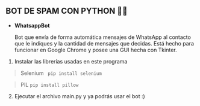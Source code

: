 ## BOT DE SPAM CON PYTHON 🐍🤖

- **WhatsappBot**

   Bot que envía de forma automática mensajes de WhatsApp al contacto que le indiques y la cantidad de mensajes que decidas. Está hecho para funcionar en Google Chrome y posee una GUI hecha con Tkinter.
   
 1. Instalar las librerías usadas en este programa

>   Selenium 
` pip install selenium`    

>   PIL
`pip install pillow`   

 2. Ejecutar el archivo main.py y ya podrás usar el bot :)
